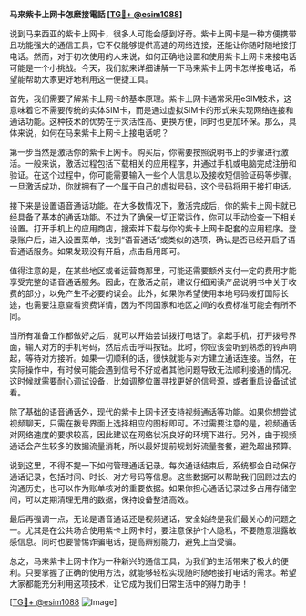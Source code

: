 **马来紫卡上网卡怎麽接電話 [[TG💪+ @esim1088](https://t.me/s/esim1088)]**

说到马来西亚的紫卡上网卡，很多人可能会感到好奇。紫卡上网卡是一种方便携带且功能强大的通信工具，它不仅能够提供高速的网络连接，还能让你随时随地接打电话。然而，对于初次使用的人来说，如何正确地设置和使用紫卡上网卡来接电话可能是一个小挑战。今天，我们就来详细讲解一下马来紫卡上网卡怎样接电话，希望能帮助大家更好地利用这一便捷工具。

首先，我们需要了解紫卡上网卡的基本原理。紫卡上网卡通常采用eSIM技术，这意味着它不需要传统的实体SIM卡，而是通过虚拟SIM卡的形式来实现网络连接和通话功能。这种技术的优势在于灵活性高、更换方便，同时也更加环保。那么，具体来说，如何在马来紫卡上网卡上接电话呢？

第一步当然是激活你的紫卡上网卡。购买后，你需要按照说明书上的步骤进行激活。一般来说，激活过程包括下载相关的应用程序，并通过手机或电脑完成注册和验证。在这个过程中，你可能需要输入一些个人信息以及接收短信验证码等步骤。一旦激活成功，你就拥有了一个属于自己的虚拟号码，这个号码将用于接打电话。

接下来是设置语音通话功能。在大多数情况下，激活完成后，你的紫卡上网卡就已经具备了基本的通话功能。不过为了确保一切正常运作，你可以手动检查一下相关设置。打开手机上的应用商店，搜索并下载与你的紫卡上网卡配套的应用程序。登录账户后，进入设置菜单，找到“语音通话”或类似的选项，确认是否已经开启了语音通话服务。如果发现没有开启，点击启用即可。

值得注意的是，在某些地区或者运营商那里，可能还需要额外支付一定的费用才能享受完整的语音通话服务。因此，在激活之前，建议仔细阅读产品说明书中关于收费的部分，以免产生不必要的误会。此外，如果你希望使用本地号码拨打国际长途，也需要注意查看资费详情，因为不同国家和地区之间的收费标准可能会有所不同。

当所有准备工作都做好之后，就可以开始尝试拨打电话了。拿起手机，打开拨号界面，输入对方的手机号码，然后点击呼叫按钮。此时，你应该会听到熟悉的铃声响起，等待对方接听。如果一切顺利的话，很快就能与对方建立通话连接。当然，在实际操作中，有时候可能会遇到信号不好或者其他问题导致无法顺利接通的情况。这时候就需要耐心调试设备，比如调整位置寻找更好的信号源，或者重启设备试试看。

除了基础的语音通话外，现代的紫卡上网卡还支持视频通话等功能。如果你想尝试视频聊天，只需在拨号界面上选择相应的图标即可。不过需要注意的是，视频通话对网络速度的要求较高，因此建议在网络状况良好的环境下进行。另外，由于视频通话会产生较多的数据流量消耗，所以最好提前规划好流量套餐，避免超出预算。

说到这里，不得不提一下如何管理通话记录。每次通话结束后，系统都会自动保存通话记录，包括时间、时长、对方号码等信息。这些数据可以帮助我们回顾过去的沟通历史，也可以作为账单核对的重要依据。如果你担心通话记录过多占用存储空间，可以定期清理无用的数据，保持设备整洁高效。

最后再强调一点，无论是语音通话还是视频通话，安全始终是我们最关心的问题之一。尤其是在公共场合使用紫卡上网卡时，要注意保护个人隐私，不要随意泄露敏感信息。同时也要警惕诈骗电话，提高辨别能力，避免上当受骗。

总之，马来紫卡上网卡作为一种新兴的通信工具，为我们的生活带来了极大的便利。只要掌握了正确的使用方法，就能够轻松实现随时随地接打电话的需求。希望大家都能充分利用这项技术，让它成为我们日常生活中的得力助手！

[[TG💪+ @esim1088](https://t.me/s/esim1088) ![Image](https://i.postimg.cc/4NQfJmqS/Snipaste-2025-05-13-00-14-12.png)]